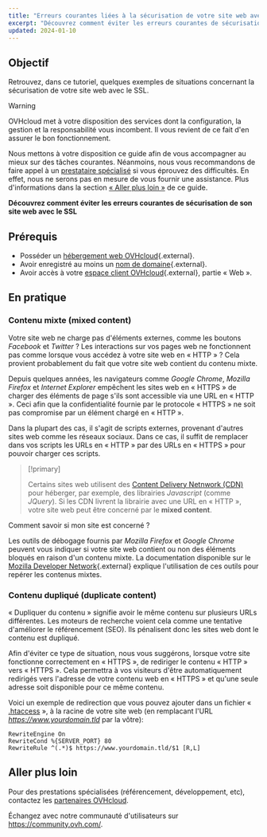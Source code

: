```yaml
---
title: "Erreurs courantes liées à la sécurisation de votre site web avec le SSL"
excerpt: "Découvrez comment éviter les erreurs courantes de sécurisation de son site web avec le SSL"
updated: 2024-01-10
---
```


## Objectif

Retrouvez, dans ce tutoriel, quelques exemples de situations concernant la sécurisation de votre site web avec le SSL.

> [!warning]
>
> OVHcloud met à votre disposition des services dont la configuration, la gestion et la responsabilité vous incombent. Il vous revient de ce fait d'en assurer le bon fonctionnement.
> 
> Nous mettons à votre disposition ce guide afin de vous accompagner au mieux sur des tâches courantes. Néanmoins, nous vous recommandons de faire appel à un [prestataire spécialisé](https://partner.ovhcloud.com/fr/directory/) si vous éprouvez des difficultés. En effet, nous ne serons pas en mesure de vous fournir une assistance. Plus d'informations dans la section [« Aller plus loin »](#go-further) de ce guide.
>

**Découvrez comment éviter les erreurs courantes de sécurisation de son site web avec le SSL**

## Prérequis

- Posséder un [hébergement web OVHcloud](https://www.ovhcloud.com/fr/web-hosting/){.external}.
- Avoir enregistré au moins un [nom de domaine](https://www.ovhcloud.com/fr/domains/){.external}.
- Avoir accès à votre [espace client OVHcloud](https://www.ovh.com/auth/?action=gotomanager&from=https://www.ovh.com/fr/&ovhSubsidiary=fr){.external}, partie « Web ».

## En pratique

### Contenu mixte (mixed content)

Votre site web ne charge pas d'éléments externes, comme les boutons *Facebook* et *Twitter* ? Les interactions sur vos pages web ne fonctionnent pas comme lorsque vous accédez à votre site web en « HTTP » ? Cela provient probablement du fait que votre site web contient du contenu mixte. 

Depuis quelques années, les navigateurs comme *Google Chrome*, *Mozilla Firefox* et *Internet Explorer* empêchent les sites web en « HTTPS » de charger des éléments de page s'ils sont accessible via une URL en « HTTP ». Ceci afin que la confidentialité fournie par le protocole « HTTPS » ne soit pas compromise par un élément chargé en « HTTP ». 

Dans la plupart des cas, il s'agit de scripts externes, provenant d'autres sites web comme les réseaux sociaux. Dans ce cas, il suffit de remplacer dans vos scripts les URLs en « HTTP » par des URLs en « HTTPS » pour pouvoir charger ces scripts.

> [!primary]
>
> Certains sites web utilisent des [Content Delivery Netnwork (CDN)](/pages/web_cloud/web_hosting/cdn_how_to_use_cdn) pour héberger, par exemple, des librairies *Javascript* (comme *JQuery*). 
> Si les CDN livrent la librairie avec une URL en « HTTP », votre site web peut être concerné par le **mixed content**. 
>

Comment savoir si mon site est concerné ?

Les outils de débogage fournis par *Mozilla Firefox* et *Google Chrome* peuvent vous indiquer si votre site web contient ou non des éléments bloqués en raison d'un contenu mixte. La documentation disponible sur le [Mozilla Developer Network](https://developer.mozilla.org/en-us/docs/Web/Security/Mixed_content){.external} explique l'utilisation de ces outils pour repérer les contenus mixtes.

### Contenu dupliqué (duplicate content)

« Dupliquer du contenu » signifie avoir le même contenu sur plusieurs URLs différentes. Les moteurs de recherche voient cela comme une tentative d'améliorer le référencement (SEO). Ils pénalisent donc les sites web dont le contenu est dupliqué.

Afin d'éviter ce type de situation, nous vous suggérons, lorsque votre site fonctionne correctement en « HTTPS », de rediriger le contenu « HTTP » vers « HTTPS ». Cela permettra à vos visiteurs d'être automatiquement redirigés vers l'adresse de votre contenu web en « HTTPS » et qu'une seule adresse soit disponible pour ce même contenu. 

Voici un exemple de redirection que vous pouvez ajouter dans un fichier « [.htaccess](/pages/web_cloud/web_hosting/htaccess_url_rewriting_using_mod_rewrite) », à la racine de votre site web (en remplacant l'URL *https://www.yourdomain.tld* par la vôtre):

```
RewriteEngine On
RewriteCond %{SERVER_PORT} 80
RewriteRule ^(.*)$ https://www.yourdomain.tld/$1 [R,L]
```

## Aller plus loin <a name="go-further"></a>

Pour des prestations spécialisées (référencement, développement, etc), contactez les [partenaires OVHcloud](https://partner.ovhcloud.com/fr/directory/).

Échangez avec notre communauté d'utilisateurs sur <https://community.ovh.com/>.